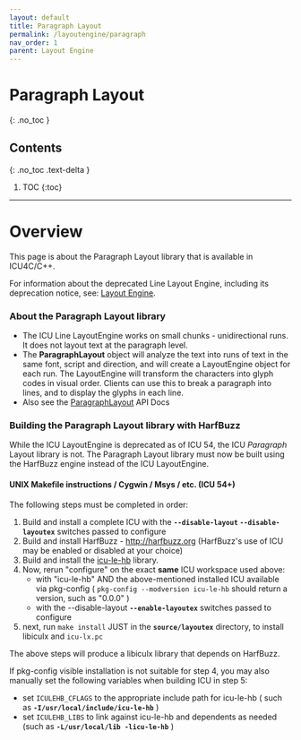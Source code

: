 ```yaml
---
layout: default
title: Paragraph Layout
permalink: /layoutengine/paragraph
nav_order: 1
parent: Layout Engine
---
```

<!--
© 2020 and later: Unicode, Inc. and others.
License & terms of use: http://www.unicode.org/copyright.html
-->

# Paragraph Layout
{: .no_toc }

## Contents
{: .no_toc .text-delta }

1. TOC
{:toc}

---

# Overview

This page is about the Paragraph Layout library that is available in ICU4C/C++.

For information about the deprecated Line Layout Engine, including its deprecation notice,
see: [Layout Engine](index.md).

### About the Paragraph Layout library

*   The ICU Line LayoutEngine works on small chunks - unidirectional runs. It does
    not layout text at the paragraph level.
*   The **ParagraphLayout** object will analyze the text into runs of text in
    the same font, script and direction, and will create a LayoutEngine object
    for each run. The LayoutEngine will transform the characters into glyph
    codes in visual order. Clients can use this to break a paragraph into lines,
    and to display the glyphs in each line.
*   Also see the
    [ParagraphLayout](https://unicode-org.github.io/icu-docs/apidoc/released/icu4c/classicu_1_1ParagraphLayout.html)
    API Docs

### Building the Paragraph Layout library with HarfBuzz

While the ICU LayoutEngine is deprecated as of ICU 54, the ICU *Paragraph* Layout library is not.
The Paragraph Layout library must now be built using the HarfBuzz engine instead of the ICU LayoutEngine.

#### UNIX Makefile instructions / Cygwin / Msys / etc. (ICU 54+)

The following steps must be completed in order:

1.  Build and install a complete ICU with the **`--disable-layout` `--disable-layoutex`**
    switches passed to configure
3.  Build and install HarfBuzz - http://harfbuzz.org (HarfBuzz's use of ICU may
    be enabled or disabled at your choice)
4.  Build and install the [icu-le-hb](http://harfbuzz.org) library.
5.  Now, rerun "configure" on the exact **same** ICU workspace used above:
    *   with "icu-le-hb" AND the above-mentioned installed ICU available via
        pkg-config ( `pkg-config --modversion icu-le-hb` should return a version,
        such as "0.0.0" )
    *   with the --disable-layout **`--enable-layoutex`** switches passed to configure
6.  next, run `make install` JUST in the **`source/layoutex`** directory, to install
    libiculx and `icu-lx.pc`

The above steps will produce a libiculx library that depends on HarfBuzz.

If pkg-config visible installation is not suitable for step 4, you may also
manually set the following variables when building ICU in step 5:

*   set `ICULEHB_CFLAGS` to the appropriate include path for icu-le-hb ( such
    as **`-I/usr/local/include/icu-le-hb`** )
*   set `ICULEHB_LIBS` to link against icu-le-hb and dependents as needed
    (such as **`-L/usr/local/lib -licu-le-hb`** )
